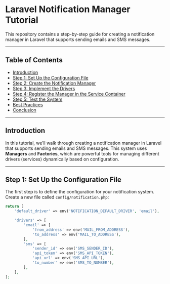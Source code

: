 # Laravel Notification Manager Tutorial

This repository contains a step-by-step guide for creating a notification manager in Laravel that supports sending emails and SMS messages.

---

## Table of Contents

- [Introduction](#introduction)
- [Step 1: Set Up the Configuration File](#step-1-set-up-the-configuration-file)
- [Step 2: Create the Notification Manager](#step-2-create-the-notification-manager)
- [Step 3: Implement the Drivers](#step-3-implement-the-drivers)
- [Step 4: Register the Manager in the Service Container](#step-4-register-the-manager-in-the-service-container)
- [Step 5: Test the System](#step-5-test-the-system)
- [Best Practices](#best-practices)
- [Conclusion](#conclusion)

---

## Introduction

In this tutorial, we’ll walk through creating a notification manager in Laravel that supports sending emails and SMS messages. This system uses **Managers** and **Factories**, which are powerful tools for managing different drivers (services) dynamically based on configuration.

---

## Step 1: Set Up the Configuration File

The first step is to define the configuration for your notification system. Create a new file called `config/notification.php`:

```php
return [
    'default_driver' => env('NOTIFICATION_DEFAULT_DRIVER', 'email'),

    'drivers' => [
        'email' => [
            'from_address' => env('MAIL_FROM_ADDRESS'),
            'to_address' => env('MAIL_TO_ADDRESS'),
        ],
        'sms' => [
            'sender_id' => env('SMS_SENDER_ID'),
            'api_token' => env('SMS_API_TOKEN'),
            'api_url' => env('SMS_API_URL'),
            'to_number' => env('SMS_TO_NUMBER'),
        ],
    ],
];
